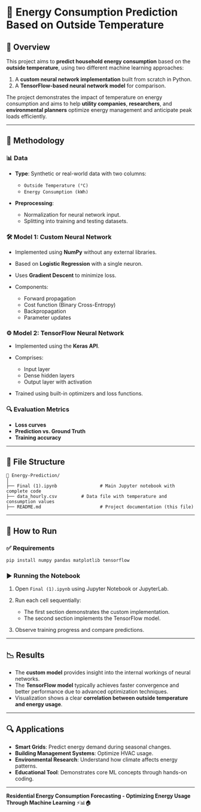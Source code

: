 
# 🔌 Energy Consumption Prediction Based on Outside Temperature

## 📘 Overview

This project aims to **predict household energy consumption** based on the **outside temperature**, using two different machine learning approaches:

1. A **custom neural network implementation** built from scratch in Python.
2. A **TensorFlow-based neural network model** for comparison.

The project demonstrates the impact of temperature on energy consumption and aims to help **utility companies**, **researchers**, and **environmental planners** optimize energy management and anticipate peak loads efficiently.

---

## 🧠 Methodology

### 📊 Data

* **Type**: Synthetic or real-world data with two columns:

  * `Outside Temperature (°C)`
  * `Energy Consumption (kWh)`
* **Preprocessing**:

  * Normalization for neural network input.
  * Splitting into training and testing datasets.

### 🛠️ Model 1: Custom Neural Network

* Implemented using **NumPy** without any external libraries.
* Based on **Logistic Regression** with a single neuron.
* Uses **Gradient Descent** to minimize loss.
* Components:

  * Forward propagation
  * Cost function (Binary Cross-Entropy)
  * Backpropagation
  * Parameter updates

### ⚙️ Model 2: TensorFlow Neural Network

* Implemented using the **Keras API**.
* Comprises:

  * Input layer
  * Dense hidden layers
  * Output layer with activation
* Trained using built-in optimizers and loss functions.

### 🔍 Evaluation Metrics

* **Loss curves**
* **Prediction vs. Ground Truth**
* **Training accuracy**

---

## 📂 File Structure

```
📁 Energy-Prediction/
│
├── Final (1).ipynb                # Main Jupyter notebook with complete code
├── data_hourly.csv         # Data file with temperature and consumption values
├── README.md                      # Project documentation (this file)
```

---

## 🔧 How to Run

### ✅ Requirements

```bash
pip install numpy pandas matplotlib tensorflow
```

### ▶️ Running the Notebook

1. Open `Final (1).ipynb` using Jupyter Notebook or JupyterLab.
2. Run each cell sequentially:

   * The first section demonstrates the custom implementation.
   * The second section implements the TensorFlow model.
3. Observe training progress and compare predictions.

---

## 📉 Results

* The **custom model** provides insight into the internal workings of neural networks.
* The **TensorFlow model** typically achieves faster convergence and better performance due to advanced optimization techniques.
* Visualization shows a clear **correlation between outside temperature and energy usage**.

---

## 🔍 Applications

* **Smart Grids**: Predict energy demand during seasonal changes.
* **Building Management Systems**: Optimize HVAC usage.
* **Environmental Research**: Understand how climate affects energy patterns.
* **Educational Tool**: Demonstrates core ML concepts through hands-on coding.


---

**Residential Energy Consumption Forecasting - Optimizing Energy Usage Through Machine Learning** ⚡📊🏠
